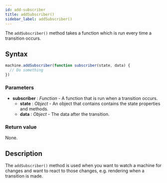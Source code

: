 ```yaml
---
id: add-subscriber
title: addSubscriber()
sidebar_label: addSubscriber()
---
```


The `addSubscriber()` method takes a function which is run every time a transition occurs.

## Syntax

```js
machine.addSubscriber(function subscriber(state, data) {
  // Do something
})
```

### Parameters

- **subscriber** : *Function* - A function that is run when a transition occurs.
  - **state** : *Object* - An object that contains contains the state properties and methods.
  - **data** : *Object* - The data after the transition.

### Return value

None.

## Description
The `addSubscriber()` method is used when you want to watch a machine for changes and want to react to those changes, e.g. rendering when a transition is made.